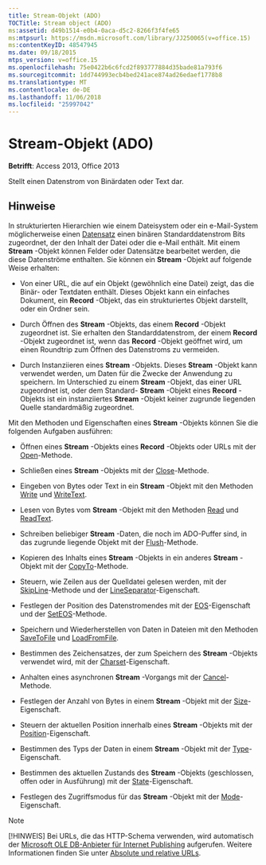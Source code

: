 ```yaml
---
title: Stream-Objekt (ADO)
TOCTitle: Stream object (ADO)
ms:assetid: d49b1514-e0b4-0aca-d5c2-8266f3f4fe65
ms:mtpsurl: https://msdn.microsoft.com/library/JJ250065(v=office.15)
ms:contentKeyID: 48547945
ms.date: 09/18/2015
mtps_version: v=office.15
ms.openlocfilehash: 75e0422b6c6fcd2f893777884d35bade81a793f6
ms.sourcegitcommit: 1dd744993ecb4bed241ace874ad26edaef1778b8
ms.translationtype: MT
ms.contentlocale: de-DE
ms.lasthandoff: 11/06/2018
ms.locfileid: "25997042"
---
```

# <a name="stream-object-ado"></a>Stream-Objekt (ADO)


**Betrifft**: Access 2013, Office 2013

Stellt einen Datenstrom von Binärdaten oder Text dar.

## <a name="remarks"></a>Hinweise

In strukturierten Hierarchien wie einem Dateisystem oder ein e-Mail-System möglicherweise einen [Datensatz](record-object-ado.md) einen binären Standarddatenstrom Bits zugeordnet, der den Inhalt der Datei oder die e-Mail enthält. Mit einem **Stream** -Objekt können Felder oder Datensätze bearbeitet werden, die diese Datenströme enthalten. Sie können ein **Stream** -Objekt auf folgende Weise erhalten:

  - Von einer URL, die auf ein Objekt (gewöhnlich eine Datei) zeigt, das die Binär- oder Textdaten enthält. Dieses Objekt kann ein einfaches Dokument, ein **Record** -Objekt, das ein strukturiertes Objekt darstellt, oder ein Ordner sein.

  - Durch Öffnen des **Stream** -Objekts, das einem **Record** -Objekt zugeordnet ist. Sie erhalten den Standarddatenstrom, der einem **Record** -Objekt zugeordnet ist, wenn das **Record** -Objekt geöffnet wird, um einen Roundtrip zum Öffnen des Datenstroms zu vermeiden.

  - Durch Instanziieren eines **Stream** -Objekts. Dieses **Stream** -Objekt kann verwendet werden, um Daten für die Zwecke der Anwendung zu speichern. Im Unterschied zu einem **Stream** -Objekt, das einer URL zugeordnet ist, oder dem Standard- **Stream** -Objekt eines **Record** -Objekts ist ein instanziiertes **Stream** -Objekt keiner zugrunde liegenden Quelle standardmäßig zugeordnet.

Mit den Methoden und Eigenschaften eines **Stream** -Objekts können Sie die folgenden Aufgaben ausführen:

  - Öffnen eines **Stream** -Objekts eines **Record** -Objekts oder URLs mit der [Open](open-method-ado-stream.md)-Methode.

  - Schließen eines **Stream** -Objekts mit der [Close](close-method-ado.md)-Methode.

  - Eingeben von Bytes oder Text in ein **Stream** -Objekt mit den Methoden [Write](write-method-ado.md) und [WriteText](writetext-method-ado.md).

  - Lesen von Bytes vom **Stream** -Objekt mit den Methoden [Read](read-method-ado.md) und [ReadText](readtext-method-ado.md).

  - Schreiben beliebiger **Stream** -Daten, die noch im ADO-Puffer sind, in das zugrunde liegende Objekt mit der [Flush](flush-method-ado.md)-Methode.

  - Kopieren des Inhalts eines **Stream** -Objekts in ein anderes **Stream** -Objekt mit der [CopyTo](copyto-method-ado.md)-Methode.

  - Steuern, wie Zeilen aus der Quelldatei gelesen werden, mit der [SkipLine](skipline-method-ado.md)-Methode und der [LineSeparator](lineseparator-property-ado.md)-Eigenschaft.

  - Festlegen der Position des Datenstromendes mit der [EOS](eos-property-ado.md)-Eigenschaft und der [SetEOS](seteos-method-ado.md)-Methode.

  - Speichern und Wiederherstellen von Daten in Dateien mit den Methoden [SaveToFile](savetofile-method-ado.md) und [LoadFromFile](loadfromfile-method-ado.md).

  - Bestimmen des Zeichensatzes, der zum Speichern des **Stream** -Objekts verwendet wird, mit der [Charset](charset-property-ado.md)-Eigenschaft.

  - Anhalten eines asynchronen **Stream** -Vorgangs mit der [Cancel](cancel-method-ado.md)-Methode.

  - Festlegen der Anzahl von Bytes in einem **Stream** -Objekt mit der [Size](https://msdn.microsoft.com/library/jj250128\(v=office.15\))-Eigenschaft.

  - Steuern der aktuellen Position innerhalb eines **Stream** -Objekts mit der [Position](position-property-ado.md)-Eigenschaft.

  - Bestimmen des Typs der Daten in einem **Stream** -Objekt mit der [Type](type-property-ado-stream.md)-Eigenschaft.

  - Bestimmen des aktuellen Zustands des **Stream** -Objekts (geschlossen, offen oder in Ausführung) mit der [State](state-property-ado.md)-Eigenschaft.

  - Festlegen des Zugriffsmodus für das **Stream** -Objekt mit der [Mode](mode-property-ado.md)-Eigenschaft.

> [!NOTE]
> [!HINWEIS] Bei URLs, die das HTTP-Schema verwenden, wird automatisch der [Microsoft OLE DB-Anbieter für Internet Publishing](microsoft-ole-db-provider-for-internet-publishing.md) aufgerufen. Weitere Informationen finden Sie unter [Absolute und relative URLs](absolute-and-relative-urls.md).


